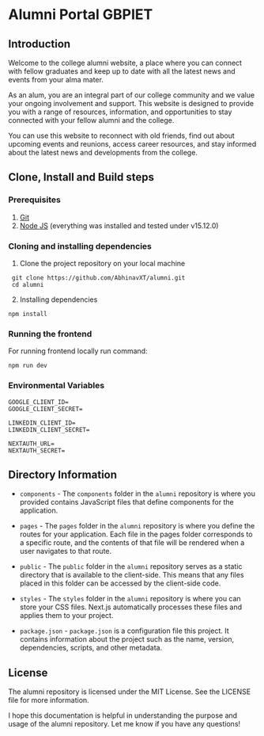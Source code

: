 # Alumni Portal GBPIET

## Introduction

Welcome to the college alumni website, a place where you can connect with fellow graduates and keep up to date with all the latest news and events from your alma mater.

As an alum, you are an integral part of our college community and we value your ongoing involvement and support. This website is designed to provide you with a range of resources, information, and opportunities to stay connected with your fellow alumni and the college.

You can use this website to reconnect with old friends, find out about upcoming events and reunions, access career resources, and stay informed about the latest news and developments from the college.


## Clone, Install and Build steps

### Prerequisites

1. [Git](https://git-scm.com/)
2. [Node JS](https://nodejs.org/en/) (everything was installed and tested under v15.12.0)

### Cloning and installing dependencies

1. Clone the project repository on your local machine

```
 git clone https://github.com/AbhinavXT/alumni.git
 cd alumni
```

2. Installing dependencies
  ```
  npm install
  ```

### Running the frontend

For running frontend locally run command:

```
npm run dev
```

### Environmental Variables
```
GOOGLE_CLIENT_ID=
GOOGLE_CLIENT_SECRET=

LINKEDIN_CLIENT_ID=
LINKEDIN_CLIENT_SECRET=

NEXTAUTH_URL=
NEXTAUTH_SECRET=
```

## Directory Information

- `components` - The `components` folder in the `alumni` repository is where you provided contains JavaScript files that define components for the application.

- `pages` - The `pages` folder in the `alumni` repository is where you define the routes for your application. Each file in the pages folder corresponds to a specific route, and the contents of that file will be rendered when a user navigates to that route.

- `public` - The `public` folder in the `alumni` repository serves as a static directory that is available to the client-side. This means that any files placed in this folder can be accessed by the client-side code.

- `styles` - The `styles` folder in the `alumni` repository is where you can store your CSS files. Next.js automatically processes these files and applies them to your project.

- `package.json` - `package.json` is a configuration file this project. It contains information about the project such as the name, version, dependencies, scripts, and other metadata. 


## License
The alumni repository is licensed under the MIT License. See the LICENSE file for more information.

I hope this documentation is helpful in understanding the purpose and usage of the alumni repository. Let me know if you have any questions!
